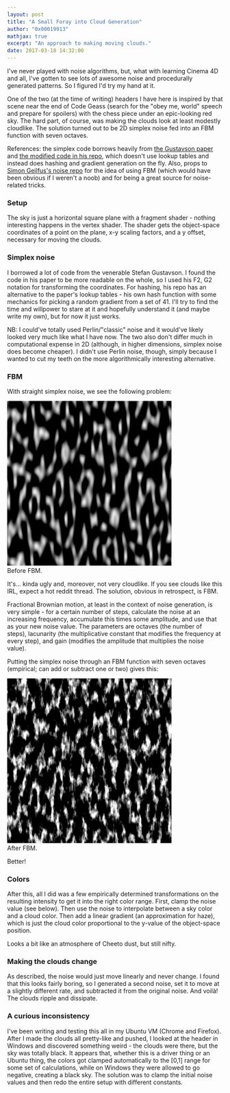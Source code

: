 ```yaml
---
layout: post
title: "A Small Foray into Cloud Generation"
author: "0x00019913"
mathjax: true
excerpt: "An approach to making moving clouds."
date: 2017-03-18 14:32:00
---
```


I've never played with noise algorithms, but, what with learning Cinema 4D and all, I've gotten to see lots of awesome noise and procedurally generated patterns. So I figured I'd try my hand at it.

One of the two (at the time of writing) headers I have here is inspired by that scene near the end of Code Geass (search for the "obey me, world" speech and prepare for spoilers) with the chess piece under an epic-looking red sky. The hard part, of course, was making the clouds look at least modestly cloudlike. The solution turned out to be 2D simplex noise fed into an FBM function with seven octaves.

References: the simplex code borrows heavily from <a href="http://weber.itn.liu.se/~stegu/simplexnoise/simplexnoise.pdf">the Gustavson paper</a> and <a href="https://github.com/stegu/webgl-noise/">the modified code in his repo</a>, which doesn't use lookup tables and instead does hashing and gradient generation on the fly. Also, props to <a href="https://github.com/simongeilfus/SimplexNoise">Simon Geilfus's noise repo</a> for the idea of using FBM (which would have been obvious if I weren't a noob) and for being a great source for noise-related tricks.

### Setup

The sky is just a horizontal square plane with a fragment shader - nothing interesting happens in the vertex shader. The shader gets the object-space coordinates of a point on the plane, x-y scaling factors, and a y offset, necessary for moving the clouds.

### Simplex noise

I borrowed a lot of code from the venerable Stefan Gustavson. I found the code in his paper to be more readable on the whole, so I used his F2, G2 notation for transforming the coordinates. For hashing, his repo has an alternative to the paper's lookup tables - his own hash function with some mechanics for picking a random gradient from a set of 41. I'll try to find the time and willpower to stare at it and hopefully understand it (and maybe write my own), but for now it just works.

NB: I could've totally used Perlin/"classic" noise and it would've likely looked very much like what I have now. The two also don't differ much in computational expense in 2D (although, in higher dimensions, simplex noise does become cheaper). I didn't use Perlin noise, though, simply because I wanted to cut my teeth on the more algorithmically interesting alternative.

### FBM

With straight simplex noise, we see the following problem:

<div class="img-box">
  <img src="/assets/img/clouds0.png" />
  <div class="img-caption">Before FBM.</div>
</div>

It's... kinda ugly and, moreover, not very cloudlike. If you see clouds like this IRL, expect a hot reddit thread. The solution, obvious in retrospect, is FBM.

Fractional Brownian motion, at least in the context of noise generation, is very simple - for a certain number of steps, calculate the noise at an increasing frequency, accumulate this times some amplitude, and use that as your new noise value. The parameters are octaves (the number of steps), lacunarity (the multiplicative constant that modifies the frequency at every step), and gain (modifies the amplitude that multiplies the noise value).

Putting the simplex noise through an FBM function with seven octaves (empirical; can add or subtract one or two) gives this:

<div class="img-box">
  <img src="/assets/img/clouds1.png" />
  <div class="img-caption">After FBM.</div>
</div>

Better!

### Colors

After this, all I did was a few empirically determined transformations on the resulting intensity to get it into the right color range. First, clamp the noise value (see below). Then use the noise to interpolate between a sky color and a cloud color. Then add a linear gradient (an approximation for haze), which is just the cloud color proportional to the y-value of the object-space position.

Looks a bit like an atmosphere of Cheeto dust, but still nifty.

### Making the clouds change

As described, the noise would just move linearly and never change. I found that this looks fairly boring, so I generated a second noise, set it to move at a slightly different rate, and subtracted it from the original noise. And voilà! The clouds ripple and dissipate.

### A curious inconsistency

I've been writing and testing this all in my Ubuntu VM (Chrome and Firefox). After I made the clouds all pretty-like and pushed, I looked at the header in Windows and discovered something weird - the clouds were there, but the sky was totally black. It appears that, whether this is a driver thing or an Ubuntu thing, the colors got clamped automatically to the [0,1] range for some set of calculations, while on Windows they were allowed to go negative, creating a black sky. The solution was to clamp the initial noise values and then redo the entire setup with different constants.
